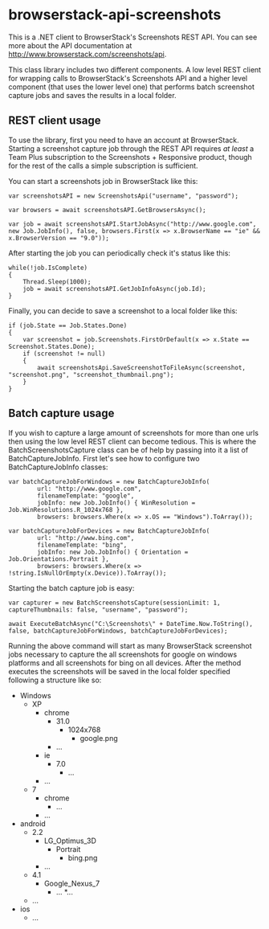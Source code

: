 # browserstack-api-screenshots

This is a .NET client to BrowserStack's Screenshots REST API. You can see more about the API documentation at http://www.browserstack.com/screenshots/api.

This class library includes two different components. A low level REST client for wrapping calls to BrowserStack's Screenshots API and a higher level component (that uses the lower level one) that performs batch screenshot capture jobs and saves the results in a local folder.

## REST client usage

To use the library, first you need to have an account at BrowserStack. Starting a screenshot capture job through the REST API requires *at least* a Team Plus subscription to the Screenshots + Responsive product, though for the rest of the calls a simple subscription is sufficient.

You can start a screenshots job in BrowserStack like this:

	var screenshotsAPI = new ScreenshotsApi("username", "password");
	
	var browsers = await screenshotsAPI.GetBrowsersAsync();
	
	var job = await screenshotsAPI.StartJobAsync("http://www.google.com", new Job.JobInfo(), false, browsers.First(x => x.BrowserName == "ie" && x.BrowserVersion == "9.0"));

After starting the job you can periodically check it's status like this:

	while(!job.IsComplete) 
	{
		Thread.Sleep(1000);
		job = await screenshotsAPI.GetJobInfoAsync(job.Id);
	}

Finally, you can decide to save a screenshot to a local folder like this:

	if (job.State == Job.States.Done)
	{
		var screenshot = job.Screenshots.FirstOrDefault(x => x.State == Screenshot.States.Done);
		if (screenshot != null) 
		{
			await screenshotsApi.SaveScreenshotToFileAsync(screenshot, "screenshot.png", "screenshot_thumbnail.png");
		}
	}

## Batch capture usage

If you wish to capture a large amount of screenshots for more than one urls then using the low level REST client can become tedious. This is where the BatchScreenshotsCapture class can be of help by passing into it a list of BatchCaptureJobInfo. First let's see how to configure two BatchCaptureJobInfo classes:

	var batchCaptureJobForWindows = new BatchCaptureJobInfo(
			url: "http://www.google.com", 
			filenameTemplate: "google",
			jobInfo: new Job.JobInfo() { WinResolution = Job.WinResolutions.R_1024x768 },
			browsers: browsers.Where(x => x.OS == "Windows").ToArray());
			
	var batchCaptureJobForDevices = new BatchCaptureJobInfo(
			url: "http://www.bing.com", 
			filenameTemplate: "bing",
			jobInfo: new Job.JobInfo() { Orientation = Job.Orientations.Portrait }, 
			browsers: browsers.Where(x => !string.IsNullOrEmpty(x.Device)).ToArray());

Starting the batch capture job is easy:

	var capturer = new BatchScreenshotsCapture(sessionLimit: 1, captureThumbnails: false, "username", "password");
	
	await ExecuteBatchAsync("C:\Screenshots\" + DateTime.Now.ToString(), false, batchCaptureJobForWindows, batchCaptureJobForDevices);

Running the above command will start as many BrowserStack screenshot jobs necessary to capture the all screenshots for google on windows platforms and all screenshots for bing on all devices. After the method executes the screenshots will be saved in the local folder specified following a structure like so:

* Windows
	* XP
		* chrome
			* 31.0
				* 1024x768
					* google.png
			* ...
		* ie
			* 7.0 
				* ...
		* ...
	* 7
		* chrome
			* ...
		* ...
* android
	* 2.2
		* LG_Optimus_3D
			* Portrait
				* bing.png
		* ...
	* 4.1
		* Google_Nexus_7
			* ...
		*...
	* ...
* ios
	* ...